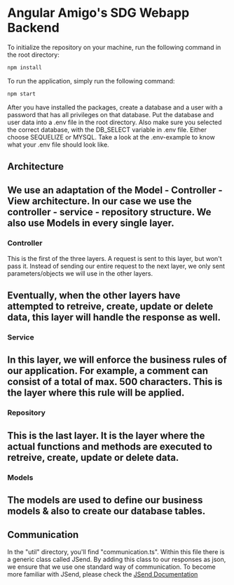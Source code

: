 # Angular Amigo's SDG Webapp Backend

To initialize the repository on your machine, run the following command in the root directory:
```sh
npm install
```

To run the application, simply run the following command:
```sh
npm start
```

After you have installed the packages, create a database and a user with a password that has all privileges on that database. Put the database and user data into a .env file in the root directory.
Also make sure you selected the correct database, with the DB_SELECT variable in .env file. Either choose SEQUELIZE or MYSQL.
Take a look at the .env-example to know what your .env file should look like.

## Architecture

We use an adaptation of the Model - Controller - View architecture. In our case we use the controller - service - repository structure. We also use Models in every single layer.
---

### Controller

This is the first of the three layers. A request is sent to this layer, but won't pass it. Instead of sending our entire request to the next layer, we only sent parameters/objects we will use in the other layers.

Eventually, when the other layers have attempted to retreive, create, update or delete data, this layer will handle the response as well.
---

### Service

In this layer, we will enforce the business rules of our application. For example, a comment can consist of a total of max. 500 characters. This is the layer where this rule will be applied.
---

### Repository

This is the last layer. It is the layer where the actual functions and methods are executed to retreive, create, update or delete data.
---

### Models

The models are used to define our business models & also to create our database tables. 
---

## Communication
In the "util" directory, you'll find "communication.ts". Within this file there is a generic class called JSend. By adding this class to our responses as json, we ensure that we use one standard way of communication. To become more familiar with JSend, please check the [JSend Documentation](https://github.com/omniti-labs/jsend)